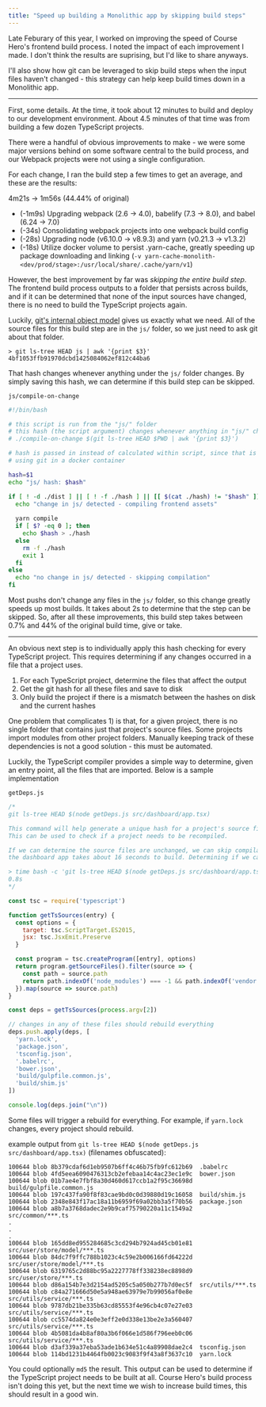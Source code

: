 ```yaml
---
title: "Speed up building a Monolithic app by skipping build steps"
---
```


Late Feburary of this year, I worked on improving the speed of Course Hero's frontend build process. I noted the impact of each improvement I made. I don't think the results are suprising, but I'd like to share anyways.

I'll also show how git can be leveraged to skip build steps when the input files haven't changed - this strategy can help keep build times down in a Monolithic app.

---

First, some details. At the time, it took about 12 minutes to build and deploy to our development environment. About 4.5 minutes of that time was from building a few dozen TypeScript projects.

There were a handful of obvious improvements to make - we were some major versions behind on some software central to the build process, and our Webpack projects were not using a single configuration.

For each change, I ran the build step a few times to get an average, and these are the results:

4m21s -> 1m56s (44.44% of original)

* (-1m9s) Upgrading webpack (2.6 -> 4.0), babelify (7.3 -> 8.0), and babel (6.24 -> 7.0) 
* (-34s) Consolidating webpack projects into one webpack build config 
* (-28s) Upgrading node (v6.10.0 -> v8.9.3) and yarn (v0.21.3 -> v1.3.2) 
* (-18s) Utilize docker volume to persist .yarn-cache, greatly speeding up package downloading and linking (`-v yarn-cache-monolith-<dev/prod/stage>:/usr/local/share/.cache/yarn/v1`)

However, the best improvement by far was _skipping the entire build step_. The frontend build process outputs to a folder that persists across builds, and if it can be determined that none of the input sources have changed, there is no need to build the TypeScript projects again.

Luckily, [git's internal object model](http://shafiulazam.com/gitbook/1_the_git_object_model.html) gives us exactly what we need. All of the source files for this build step are in the `js/` folder, so we just need to ask git about that folder.

```
> git ls-tree HEAD js | awk '{print $3}'
4bf1053ffb91970dcbd1425084062ef812c44ba6
```

That hash changes whenever anything under the `js/` folder changes. By simply saving this hash, we can determine if this build step can be skipped.

`js/compile-on-change`
```bash
#!/bin/bash

# this script is run from the "js/" folder
# this hash (the script argument) changes whenever anything in "js/" changes
# ./compile-on-change $(git ls-tree HEAD $PWD | awk '{print $3}')

# hash is passed in instead of calculated within script, since that is faster than
# using git in a docker container

hash=$1
echo "js/ hash: $hash"

if [ ! -d ./dist ] || [ ! -f ./hash ] || [[ $(cat ./hash) != "$hash" ]]; then
  echo "change in js/ detected - compiling frontend assets"
  
  yarn compile
  if [ $? -eq 0 ]; then
    echo $hash > ./hash
  else
    rm -f ./hash
    exit 1
  fi
else
  echo "no change in js/ detected - skipping compilation"
fi

```

Most pushs don't change any files in the `js/` folder, so this change greatly speeds up most builds. It takes about 2s to determine that the step can be skipped. So, after all these improvements, this build step takes between 0.7% and 44% of the original build time, give or take.

---

An obvious next step is to individually apply this hash checking for every TypeScript project. This requires determining if any changes occurred in a file that a project uses.

1. For each TypeScript project, determine the files that affect the output
2. Get the git hash for all these files and save to disk
3. Only build the project if there is a mismatch between the hashes on disk and the current hashes

One problem that complicates 1) is that, for a given project, there is no single folder that contains just that project's source files. Some projects import modules from other project folders. Manually keeping track of these dependencies is not a good solution - this must be automated.

Luckily, the TypeScript compiler provides a simple way to determine, given an entry point, all the files that are imported. Below is a sample implementation

`getDeps.js`
```js
/*
git ls-tree HEAD $(node getDeps.js src/dashboard/app.tsx)

This command will help generate a unique hash for a project's source files.
This can be used to check if a project needs to be recompiled.

If we can determine the source files are unchanged, we can skip compilation. As an example,
the dashboard app takes about 16 seconds to build. Determining if we can skip takes ~1-3 seconds.

> time bash -c 'git ls-tree HEAD $(node getDeps.js src/dashboard/app.tsx)'
0.8s
*/

const tsc = require('typescript')

function getTsSources(entry) {
  const options = {
    target: tsc.ScriptTarget.ES2015,
    jsx: tsc.JsxEmit.Preserve
  }

  const program = tsc.createProgram([entry], options)
  return program.getSourceFiles().filter(source => {
    const path = source.path
    return path.indexOf('node_modules') === -1 && path.indexOf('vendor') === -1
  }).map(source => source.path)
}

const deps = getTsSources(process.argv[2])

// changes in any of these files should rebuild everything
deps.push.apply(deps, [
  'yarn.lock',
  'package.json',
  'tsconfig.json',
  '.babelrc',
  'bower.json',
  'build/gulpfile.common.js',
  'build/shim.js'
])

console.log(deps.join("\n"))
```

Some files will trigger a rebuild for everything. For example, if `yarn.lock` changes, every project should rebuild.

example output from `git ls-tree HEAD $(node getDeps.js src/dashboard/app.tsx)` (filenames obfuscated):

```
100644 blob 8b379cdaf6d1eb9507b6ff4c46b75fb9fc612b69  .babelrc
100644 blob 4fd5eea6090476313cb2efebaa14c4ac23ec1e9c  bower.json
100644 blob 01b7ae4e7fbf8a30d460d617ccb1a2f95c36698d  build/gulpfile.common.js
100644 blob 197c437fa90f8f83cae9bd0c0d39880d19c16058  build/shim.js
100644 blob 2348e843f17ac18a11b6959f69a02bb3a5f70b56  package.json
100644 blob a8b7a3768dadec2e9b9caf75790220a11c1549a2  src/common/***.ts
.
.
.
100644 blob 165dd8ed955284685c3cd294b7924ad45cb01e81  src/user/store/model/***.ts
100644 blob 84dc7f9ffc788b1023c4c59e2b006166fd64222d  src/user/store/model/***.ts
100644 blob 6319765c2d88bc95a2227778ff338238ec8898d9  src/user/store/***.ts
100644 blob d86a154b7e3d2154ad5205c5a050b277b7d0ec5f  src/utils/***.ts
100644 blob c84a271666d50e5a948ae63979e7b99056af0e8e  src/utils/service/***.ts
100644 blob 9787db21be335b63cd85553f4e96cb4c07e27e03  src/utils/service/***.ts
100644 blob cc5574da824e0e3eff2e0d338e13be2e3a560407  src/utils/service/***.ts
100644 blob 4b5081da4b8af80a3b6f066e1d586f796eeb0c06  src/utils/service/***.ts
100644 blob d3af339a37eba53ade1b634e51c4a89908dae2c4  tsconfig.json
100644 blob 114bd1231b4464fb0023c9083f9f43a8f3637c10  yarn.lock
```

You could optionally `md5` the result. This output can be used to determine if the TypeScript project needs to be built at all. Course Hero's build process isn't doing this yet, but the next time we wish to increase build times, this should result in a good win.
